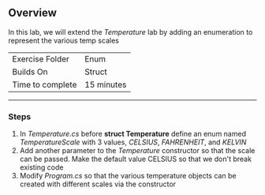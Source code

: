## Overview
In this lab, we will extend the *Temperature* lab by adding an enumeration to represent the various temp scales

| | |
| --------- | --------------------------- |
| Exercise Folder | Enum |
| Builds On | Struct |
| Time to complete | 15 minutes

---

### Steps
1. In *Temperature.cs* before **struct Temperature** define an enum named *TemperatureScale* with 3 values, *CELSIUS*, *FAHRENHEIT*, and *KELVIN*
2. Add another parameter to the *Temperature* constructor so that the scale can be passed.  Make the default value CELSIUS so that we don't break existing code
3. Modify *Program.cs*  so that the various temperature objects can be created with different scales via the constructor

